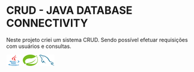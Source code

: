 # CRUD - JAVA DATABASE CONNECTIVITY
Neste projeto criei um sistema CRUD. Sendo possível efetuar requisições com usuários e consultas.
<p>
 <img align="center" alt="Leo-JAVA" height="30" width="40" src="https://raw.githubusercontent.com/devicons/devicon/master/icons/java/java-original.svg">
   <img align="center" alt="Leo-Spring" height="30" width="40" src="https://raw.githubusercontent.com/devicons/devicon/master/icons/spring/spring-original.svg">
      <img align="center" alt="Leo-MySQL" height="30" width="40" src="https://raw.githubusercontent.com/devicons/devicon/master/icons/mysql/mysql-original.svg">
</p>
